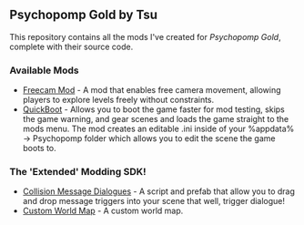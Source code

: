 ## Psychopomp Gold by Tsu

This repository contains all the mods I've created for *Psychopomp Gold*, complete with their source code.

### Available Mods

- [Freecam Mod](https://github.com/trevorftp/Psychopomp/tree/main/Freecam) - A mod that enables free camera movement, allowing players to explore levels freely without constraints.
- [QuickBoot](https://github.com/trevorftp/Psychopomp/tree/main/QuickBoot) - Allows you to boot the game faster for mod testing, skips the game warning, and gear scenes and loads the game straight to the mods menu. The mod creates an editable .ini inside of your %appdata% -> Psychopomp folder which allows you to edit the scene the game boots to.


### The 'Extended' Modding SDK!

- [Collision Message Dialogues](https://github.com/trevorftp/Psychopomp/tree/main/Extended%20SDK/MessageTrigger) - A script and prefab that allow you to drag and drop message triggers into your scene that well, trigger dialogue!
- [Custom World Map](https://github.com/trevorftp/Psychopomp/tree/main/Extended%20SDK/CustomWorldMap) - A custom world map.

